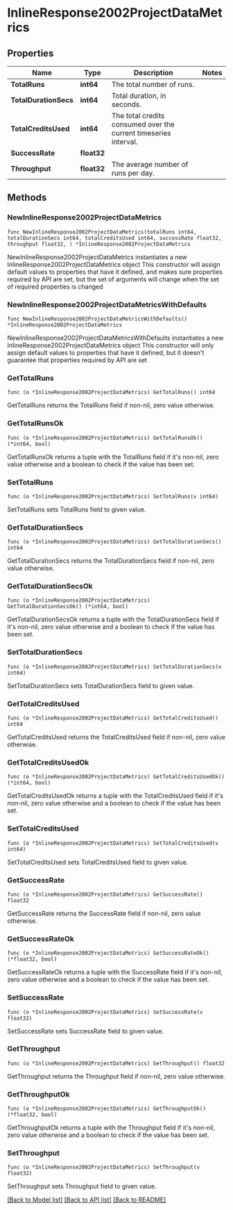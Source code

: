 # InlineResponse2002ProjectDataMetrics

## Properties

Name | Type | Description | Notes
------------ | ------------- | ------------- | -------------
**TotalRuns** | **int64** | The total number of runs. | 
**TotalDurationSecs** | **int64** | Total duration, in seconds. | 
**TotalCreditsUsed** | **int64** | The total credits consumed over the current timeseries interval. | 
**SuccessRate** | **float32** |  | 
**Throughput** | **float32** | The average number of runs per day. | 

## Methods

### NewInlineResponse2002ProjectDataMetrics

`func NewInlineResponse2002ProjectDataMetrics(totalRuns int64, totalDurationSecs int64, totalCreditsUsed int64, successRate float32, throughput float32, ) *InlineResponse2002ProjectDataMetrics`

NewInlineResponse2002ProjectDataMetrics instantiates a new InlineResponse2002ProjectDataMetrics object
This constructor will assign default values to properties that have it defined,
and makes sure properties required by API are set, but the set of arguments
will change when the set of required properties is changed

### NewInlineResponse2002ProjectDataMetricsWithDefaults

`func NewInlineResponse2002ProjectDataMetricsWithDefaults() *InlineResponse2002ProjectDataMetrics`

NewInlineResponse2002ProjectDataMetricsWithDefaults instantiates a new InlineResponse2002ProjectDataMetrics object
This constructor will only assign default values to properties that have it defined,
but it doesn't guarantee that properties required by API are set

### GetTotalRuns

`func (o *InlineResponse2002ProjectDataMetrics) GetTotalRuns() int64`

GetTotalRuns returns the TotalRuns field if non-nil, zero value otherwise.

### GetTotalRunsOk

`func (o *InlineResponse2002ProjectDataMetrics) GetTotalRunsOk() (*int64, bool)`

GetTotalRunsOk returns a tuple with the TotalRuns field if it's non-nil, zero value otherwise
and a boolean to check if the value has been set.

### SetTotalRuns

`func (o *InlineResponse2002ProjectDataMetrics) SetTotalRuns(v int64)`

SetTotalRuns sets TotalRuns field to given value.


### GetTotalDurationSecs

`func (o *InlineResponse2002ProjectDataMetrics) GetTotalDurationSecs() int64`

GetTotalDurationSecs returns the TotalDurationSecs field if non-nil, zero value otherwise.

### GetTotalDurationSecsOk

`func (o *InlineResponse2002ProjectDataMetrics) GetTotalDurationSecsOk() (*int64, bool)`

GetTotalDurationSecsOk returns a tuple with the TotalDurationSecs field if it's non-nil, zero value otherwise
and a boolean to check if the value has been set.

### SetTotalDurationSecs

`func (o *InlineResponse2002ProjectDataMetrics) SetTotalDurationSecs(v int64)`

SetTotalDurationSecs sets TotalDurationSecs field to given value.


### GetTotalCreditsUsed

`func (o *InlineResponse2002ProjectDataMetrics) GetTotalCreditsUsed() int64`

GetTotalCreditsUsed returns the TotalCreditsUsed field if non-nil, zero value otherwise.

### GetTotalCreditsUsedOk

`func (o *InlineResponse2002ProjectDataMetrics) GetTotalCreditsUsedOk() (*int64, bool)`

GetTotalCreditsUsedOk returns a tuple with the TotalCreditsUsed field if it's non-nil, zero value otherwise
and a boolean to check if the value has been set.

### SetTotalCreditsUsed

`func (o *InlineResponse2002ProjectDataMetrics) SetTotalCreditsUsed(v int64)`

SetTotalCreditsUsed sets TotalCreditsUsed field to given value.


### GetSuccessRate

`func (o *InlineResponse2002ProjectDataMetrics) GetSuccessRate() float32`

GetSuccessRate returns the SuccessRate field if non-nil, zero value otherwise.

### GetSuccessRateOk

`func (o *InlineResponse2002ProjectDataMetrics) GetSuccessRateOk() (*float32, bool)`

GetSuccessRateOk returns a tuple with the SuccessRate field if it's non-nil, zero value otherwise
and a boolean to check if the value has been set.

### SetSuccessRate

`func (o *InlineResponse2002ProjectDataMetrics) SetSuccessRate(v float32)`

SetSuccessRate sets SuccessRate field to given value.


### GetThroughput

`func (o *InlineResponse2002ProjectDataMetrics) GetThroughput() float32`

GetThroughput returns the Throughput field if non-nil, zero value otherwise.

### GetThroughputOk

`func (o *InlineResponse2002ProjectDataMetrics) GetThroughputOk() (*float32, bool)`

GetThroughputOk returns a tuple with the Throughput field if it's non-nil, zero value otherwise
and a boolean to check if the value has been set.

### SetThroughput

`func (o *InlineResponse2002ProjectDataMetrics) SetThroughput(v float32)`

SetThroughput sets Throughput field to given value.



[[Back to Model list]](../README.md#documentation-for-models) [[Back to API list]](../README.md#documentation-for-api-endpoints) [[Back to README]](../README.md)


